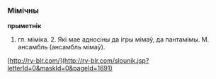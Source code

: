 ### Мімічны
**прыметнік**

1. гл. міміка. 2. Які мае адносіны да ігры мімаў, да пантамімы. М. ансамбль (ансамбль мімаў).

<a rel="author">[http://rv-blr.com/](http://rv-blr.com/slounik.jsp?letterId=0&maskId=0&pageId=1691)</a>
